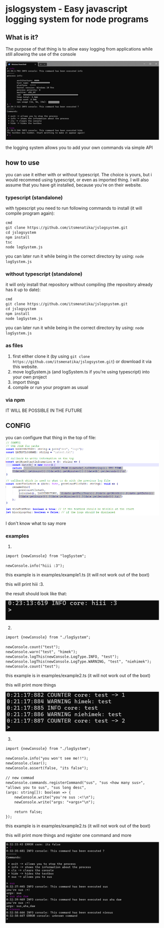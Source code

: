 # jslogsystem - Easy javascript logging system for node programs

## What is it?

The purpose of that thing is to allow easy logging from applications while still allowing the use of the console


![the image that shows how does it look](./docs/run.png?raw=true)

the logging system allows you to add your own commands via simple API


## how to use

you can use it either with or without typescript. The choice is yours, but i would recommed using typescript, or even as imported thing.
I will also assume that you have git installed, because you're on their website.

### typescript (standalone)

with typescript you need to run following commands to install (it will compile program again): 
```
cmd
git clone https://github.com/itsmenatika/jslogsystem.git
cd jslogsystem
npm install
tsc
node logSystem.js
```

you can later run it while being in the correct directory by using: ```node logSystem.js```

### without typescript (standalone)

it will only install that repository without compiling (the repository already has it up to date): 
```
cmd
git clone https://github.com/itsmenatika/jslogsystem.git
cd jslogsystem
npm install
node logSystem.js
```
you can later run it while being in the correct directory by using: ```node logSystem.js```

### as files

1. first either clone it (by using ```git clone https://github.com/itsmenatika/jslogsystem.git```) or download it via this website.
2. move logSystem.js (and logSystem.ts if you're using typescript) into your own project
3. import things
4. compile or run your program as usual

### via npm

IT WILL BE POSSIBLE IN THE FUTURE



## CONFIG

you can configure that thing in the top of file:
![the image that shows config](https://github.com/itsmenatika/jslogsystem/blob/main/docs/config.png?raw=true)

I don't know what to say more


### examples

1.
```
import {newConsole} from "logSystem";

newConsole.info("hiii :3");
```
this example is in examples/example1.ts (it will not work out of the boxt)

this will print hiii :3. 

the result should look like that:

![example1](https://github.com/itsmenatika/jslogsystem/blob/main/docs/example1.png?raw=true)

2.
```
import {newConsole} from "./logSystem";

newConsole.count("test");
newConsole.warn("test", "himek");
newConsole.logThis(newConsole.LogType.INFO, "test");
newConsole.logThis(newConsole.LogType.WARNING, "test", "niehimek");
newConsole.count("test");
```
this example is in examples/example2.ts (it will not work out of the boxt)

this will print more things

![example2](./docs/example2.png?raw=true)

3.
```
import {newConsole} from "./logSystem";

newConsole.info("you won't see me!!");
newConsole.clear();
newConsole.assert(false, "its false");

// new commad
newConsole.commands.registerCommand("sus", "sus <how many sus>", "allows you to sus", "sus long desc",
(args: string[]): boolean => {
	newConsole.write("you're sus :<!\n");
	newConsole.write("args: "+args+"\n");
	
	return false;
});	
```
this example is in examples/example2.ts (it will not work out of the boxt)

this will print more things and register one command and more

![example3](./docs/example3.png?raw=true)


